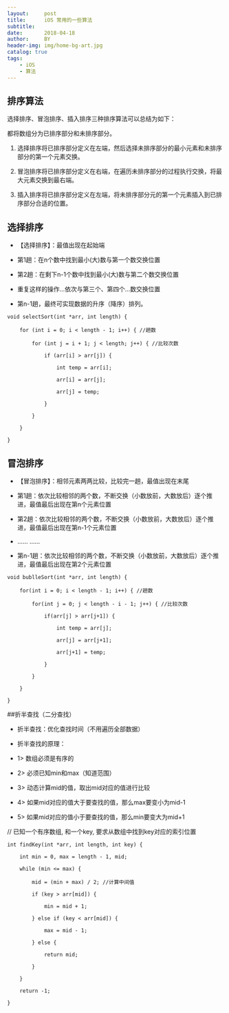 ```yaml
---
layout:     post
title:      iOS 常用的一些算法
subtitle:   
date:       2018-04-18
author:     BY
header-img: img/home-bg-art.jpg
catalog: true
tags:
    - iOS
    - 算法
---
```



## 排序算法


选择排序、冒泡排序、插入排序三种排序算法可以总结为如下：

都将数组分为已排序部分和未排序部分。


1. 选择排序将已排序部分定义在左端，然后选择未排序部分的最小元素和未排序部分的第一个元素交换。

2. 冒泡排序将已排序部分定义在右端，在遍历未排序部分的过程执行交换，将最大元素交换到最右端。

3. 插入排序将已排序部分定义在左端，将未排序部分元的第一个元素插入到已排序部分合适的位置。



## 选择排序

 *	【选择排序】：最值出现在起始端

 *	第1趟：在n个数中找到最小(大)数与第一个数交换位置

 *	第2趟：在剩下n-1个数中找到最小(大)数与第二个数交换位置

 *	重复这样的操作...依次与第三个、第四个...数交换位置

 *	第n-1趟，最终可实现数据的升序（降序）排列。

```
void selectSort(int *arr, int length) {

    for (int i = 0; i < length - 1; i++) { //趟数

        for (int j = i + 1; j < length; j++) { //比较次数

            if (arr[i] > arr[j]) {

                int temp = arr[i];

                arr[i] = arr[j];

                arr[j] = temp;

            }

        }

    }

}
```

## 冒泡排序



 *	【冒泡排序】：相邻元素两两比较，比较完一趟，最值出现在末尾

 *	第1趟：依次比较相邻的两个数，不断交换（小数放前，大数放后）逐个推进，最值最后出现在第n个元素位置

 *	第2趟：依次比较相邻的两个数，不断交换（小数放前，大数放后）逐个推进，最值最后出现在第n-1个元素位置

 *	 ……   ……

 *	第n-1趟：依次比较相邻的两个数，不断交换（小数放前，大数放后）逐个推进，最值最后出现在第2个元素位置	

```
void bublleSort(int *arr, int length) {

    for(int i = 0; i < length - 1; i++) { //趟数

        for(int j = 0; j < length - i - 1; j++) { //比较次数

            if(arr[j] > arr[j+1]) {

                int temp = arr[j];

                arr[j] = arr[j+1];

                arr[j+1] = temp;

            }

        } 

    }

}
```

##折半查找（二分查找）


 *	折半查找：优化查找时间（不用遍历全部数据）

 *	折半查找的原理：

 *   1> 数组必须是有序的

 *   2> 必须已知min和max（知道范围）

 *   3> 动态计算mid的值，取出mid对应的值进行比较

 *   4> 如果mid对应的值大于要查找的值，那么max要变小为mid-1

 *   5> 如果mid对应的值小于要查找的值，那么min要变大为mid+1


// 已知一个有序数组, 和一个key, 要求从数组中找到key对应的索引位置 

```
int findKey(int *arr, int length, int key) {

    int min = 0, max = length - 1, mid;

    while (min <= max) {

        mid = (min + max) / 2; //计算中间值

        if (key > arr[mid]) {

            min = mid + 1;

        } else if (key < arr[mid]) {

            max = mid - 1;

        } else {

            return mid;

        }

    }

    return -1;

}
```